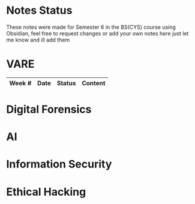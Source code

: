 # Notes Status

These notes were made for Semester 6 in the BS(CYS) course using Obsidian, feel free to request changes or add your own notes here just let me know and ill add them

# VARE
| Week # | Date | Status | Content |
| ---- | ---- | ---- | ---- |
# Digital Forensics
# AI
# Information Security
# Ethical Hacking